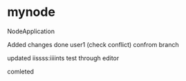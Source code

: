 # mynode
NodeApplication

Added changes done user1 (check conflict) confrom branch

updated iissss:iiiints test through editor


comleted
